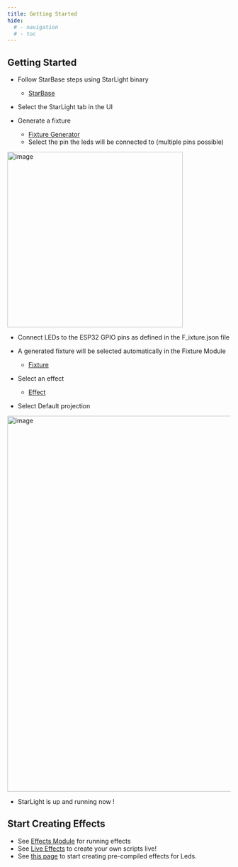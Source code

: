 ```yaml
---
title: Getting Started
hide:
  # - navigation
  # - toc
---
```


## Getting Started

* Follow StarBase steps using StarLight binary
    * [StarBase](/StarDocs/StarBase/GettingStarted)

* Select the StarLight tab in the UI

* Generate a fixture
    * [Fixture Generator](/StarDocs/StarLightMod/StarLightModFixtureGenerator)
    * Select the pin the leds will be connected to (multiple pins possible)

<img width="396" alt="image" src="https://github.com/user-attachments/assets/0b586052-ce0c-411e-a0b1-588b93b55839">

* Connect LEDs to the ESP32 GPIO pins as defined in the F_ixture.json file

* A generated fixture will be selected automatically in the Fixture Module
    * [Fixture](/StarDocs/StarLightMod/StarLightModFixture)

* Select an effect
    * [Effect](/StarDocs/StarLightMod/StarLightModEffects)

* Select Default projection

<img width="848" alt="image" src="https://github.com/ewowi/StarDocs/assets/138451817/bc43ffb3-b931-4365-9405-168d41829a84">

* StarLight is up and running now !

## Start Creating Effects

* See [Effects Module](/StarDocs/StarLightMod/StarLightModEffects/) for running effects
* See [Live Effects](/StarDocs/StarLight/LiveEffects/) to create your own scripts live!
* See [this page](/StarDocs/StarLight/Effects/#CreatingNewEffects) to start creating pre-compiled effects for Leds.
